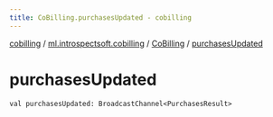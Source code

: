 ```yaml
---
title: CoBilling.purchasesUpdated - cobilling
---
```


[cobilling](../../index.html) / [ml.introspectsoft.cobilling](../index.html) / [CoBilling](index.html) / [purchasesUpdated](./purchases-updated.html)

# purchasesUpdated

`val purchasesUpdated: BroadcastChannel<PurchasesResult>`